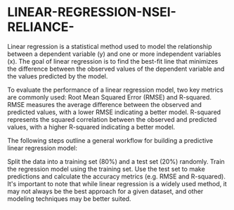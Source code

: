 # LINEAR-REGRESSION-NSEI-RELIANCE-


Linear regression is a statistical method used to model the relationship between a dependent variable (y) and one or more independent variables (x). The goal of linear regression is to find the best-fit line that minimizes the difference between the observed values of the dependent variable and the values predicted by the model.

To evaluate the performance of a linear regression model, two key metrics are commonly used: Root Mean Squared Error (RMSE) and R-squared. RMSE measures the average difference between the observed and predicted values, with a lower RMSE indicating a better model. R-squared represents the squared correlation between the observed and predicted values, with a higher R-squared indicating a better model.

The following steps outline a general workflow for building a predictive linear regression model:

Split the data into a training set (80%) and a test set (20%) randomly.
Train the regression model using the training set.
Use the test set to make predictions and calculate the accuracy metrics (e.g. RMSE and R-squared).
It's important to note that while linear regression is a widely used method, it may not always be the best approach for a given dataset, and other modeling techniques may be better suited.
